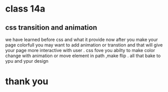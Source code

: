 # class 14a
## css transition and animation 
we have learned before css and what it provide now after you make your page colorfull you may want to add animation or transtion and that will give your page more interactive with user .
css fove you abilty to make color change with animation or move element in path ,make flip .
all that bake to ypu and ypur design 
# thank you